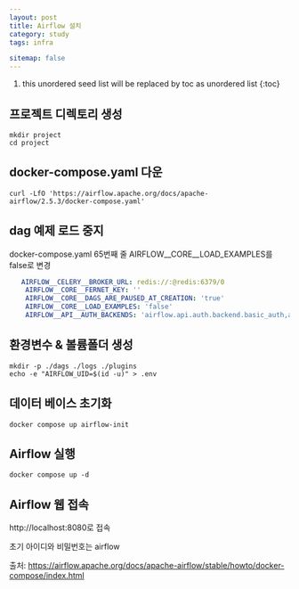 ```yaml
---
layout: post
title: Airflow 설치
category: study
tags: infra

sitemap: false
---
```

1. this unordered seed list will be replaced by toc as unordered list
{:toc}

## 프로젝트 디렉토리 생성
```
mkdir project
cd project
```
## docker-compose.yaml 다운
```
curl -LfO 'https://airflow.apache.org/docs/apache-airflow/2.5.3/docker-compose.yaml'
```
## dag 예제 로드 중지
docker-compose.yaml 65번째 줄
AIRFLOW__CORE__LOAD_EXAMPLES를 false로 변경
```yaml
   AIRFLOW__CELERY__BROKER_URL: redis://:@redis:6379/0
    AIRFLOW__CORE__FERNET_KEY: ''
    AIRFLOW__CORE__DAGS_ARE_PAUSED_AT_CREATION: 'true'
    AIRFLOW__CORE__LOAD_EXAMPLES: 'false'
    AIRFLOW__API__AUTH_BACKENDS: 'airflow.api.auth.backend.basic_auth,airflow.api.auth.backend.session'
```
## 환경변수 & 볼륨폴더 생성
```
mkdir -p ./dags ./logs ./plugins
echo -e "AIRFLOW_UID=$(id -u)" > .env
```
## 데이터 베이스 초기화
```
docker compose up airflow-init
```
## Airflow 실행
```
docker compose up -d
```
## Airflow 웹 접속
http://localhost:8080로 접속

초기 아이디와 비밀번호는 airflow

출처: https://airflow.apache.org/docs/apache-airflow/stable/howto/docker-compose/index.html